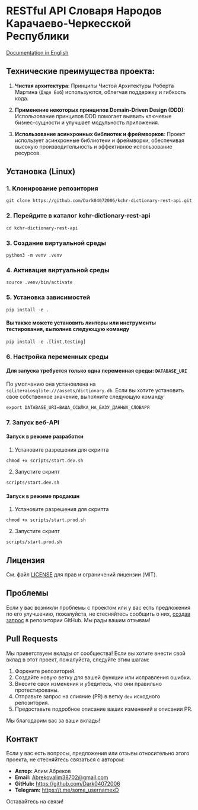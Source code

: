 # RESTful API Словаря Народов Карачаево-Черкесской Республики

[Documentation in English](https://github.com/Dark04072006/kchr-dictionary-rest-api/README.md)

## Технические преимущества проекта:

1. **Чистая архитектура**: Принципы Чистой Архитектуры Роберта Мартина (`Дядя Боб`) используются, облегчая поддержку и гибкость кода.

2. **Применение некоторых принципов Domain-Driven Design (DDD)**: Использование принципов DDD помогает выявить ключевые бизнес-сущности и улучшает модульность приложения.

3. **Использование асинхронных библиотек и фреймворков**: Проект использует асинхронные библиотеки и фреймворки, обеспечивая высокую производительность и эффективное использование ресурсов.

<!-- Установка -->
## Установка (Linux)

### 1. Клонирование репозитория

``` shell
git clone https://github.com/Dark04072006/kchr-dictionary-rest-api.git
```

### 2. Перейдите в каталог kchr-dictionary-rest-api

``` shell
cd kchr-dictionary-rest-api
```

### 3. Создание виртуальной среды

``` shell
python3 -m venv .venv
```

### 4. Активация виртуальной среды

``` shell
source .venv/bin/activate
```

### 5. Установка зависимостей

``` shell
pip install -e .
```

#### Вы также можете установить линтеры или инструменты тестирования, выполнив следующую команду

``` shell
pip install -e .[lint,testing]
```

### 6. Настройка переменных среды

#### Для запуска требуется только одна переменная среды: `DATABASE_URI`
По умолчанию она установлена на `sqlite+aiosqlite:///assets/dictionary.db`. Если вы хотите установить свое собственное значение, выполните следующую команду

``` shell
export DATABASE_URI=ВАША_ССЫЛКА_НА_БАЗУ_ДАННЫХ_СЛОВАРЯ
```

### 7. Запуск веб-API

#### Запуск в режиме разработки
1. Установите разрешения для скрипта
``` shell
chmod +x scripts/start.dev.sh
```

2. Запустите скрипт
``` bash
scripts/start.dev.sh
```

#### Запуск в режиме продакшн

1. Установите разрешения для скрипта
``` shell
chmod +x scripts/start.prod.sh
```

2. Запустите скрипт
``` shell
scripts/start.prod.sh
```

## Лицензия
См. файл [LICENSE](https://github.com/Dark04072006/kchr-dictionary-rest-api/LICENSE.md) для прав и ограничений лицензии (MIT).

## Проблемы

Если у вас возникли проблемы с проектом или у вас есть предложения по его улучшению, пожалуйста, не стесняйтесь сообщить о них, [создав запрос](link_to_your_repository_issues) в репозитории GitHub. Мы рады вашим отзывам!

## Pull Requests

Мы приветствуем вклады от сообщества! Если вы хотите внести свой вклад в этот проект, пожалуйста, следуйте этим шагам:

1. Форкните репозиторий.
2. Создайте новую ветку для вашей функции или исправления ошибки.
3. Внесите свои изменения и убедитесь, что они правильно протестированы.
4. Отправьте запрос на слияние (PR) в ветку `dev` исходного репозитория.
5. Предоставьте подробное описание ваших изменений в описании PR.

Мы благодарим вас за ваши вклады!

## Контакт

Если у вас есть вопросы, предложения или отзывы относительно этого проекта, не стесняйтесь связаться с автором:

- **Автор:** Алим Абреков
- **Email:** Abrekovalim38702@gmail.com
- **GitHub:** https://github.com/Dark04072006
- **Telegram:** https://t.me/some_usernamexD

Оставайтесь на связи!